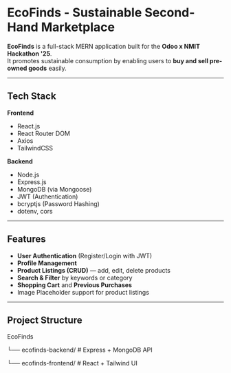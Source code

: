 # EcoFinds - Sustainable Second-Hand Marketplace

**EcoFinds** is a full-stack MERN application built for the **Odoo x NMIT Hackathon '25**.  
It promotes sustainable consumption by enabling users to **buy and sell pre-owned goods** easily.

---

## Tech Stack
**Frontend**
- React.js
- React Router DOM
- Axios
- TailwindCSS

**Backend**
- Node.js
- Express.js
- MongoDB (via Mongoose)
- JWT (Authentication)
- bcryptjs (Password Hashing)
- dotenv, cors

---

##  Features
-  **User Authentication** (Register/Login with JWT)
-  **Profile Management**
-  **Product Listings (CRUD)** — add, edit, delete products
-  **Search & Filter** by keywords or category
-  **Shopping Cart** and **Previous Purchases**
-  Image Placeholder support for product listings

---

##  Project Structure
EcoFinds

└── ecofinds-backend/ # Express + MongoDB API

└── ecofinds-frontend/ # React + Tailwind UI
